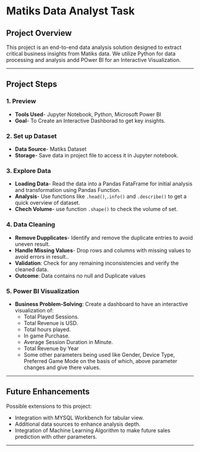 # Matiks Data Analyst Task


## Project Overview

This project is an end-to-end data analysis solution designed to extract critical business insights from Matiks data. We utilize Python for data processing and analysis andd POwer BI for an Interactive Visualization.

---
## Project Steps

### 1. Preview
  - **Tools Used**- Jupyter Notebook, Python, Microsoft Power BI
  - **Goal**- To Create an Interactive Dashborad to get key insights.

### 2. Set up Dataset
  - **Data Source**- Matiks Dataset
  - **Storage**- Save data in project file to access it in Jupyter notebook.

### 3. Explore Data
- **Loading Data**- Read the data into a Pandas FataFrame for initial analysis and transformation using Pandas Function.
- **Analysis**- Use functions like `.head()`,`.info()` and `.describe()` to get a quick overview of dataset.
- **Chech Volume**- use function `.shape()` to check the volume of set.

### 4. Data Cleaning
  - **Remove Dupplicates**- Identify and remove the duplicate entries to avoid uneven result.
  - **Handle Missing Values**- Drop rows and columns with missing values to avoid errors in result..
  - **Validation**: Check for any remaining inconsistencies and verify the cleaned data.
  - **Outcome**: Data contains no null and Duplicate values

### 5. Power BI Visualization
  - **Business Problem-Solving**: Create a dashboard to have an interactive visualization of:
    - Total Played Sessions.
    - Total Revenue is USD.
    - Total hours played.
    - In game Purchase.
    - Average Session Duration in Minute.
    - Total Revenue by Year
    - Some other parameters being used like Gender, Device Type, Preferred Game Mode on the basis of which, above parameter changes and give there values.
    


---
## Future Enhancements

Possible extensions to this project:
- Integration with MYSQL Workbench for tabular view.
- Additional data sources to enhance analysis depth.
- Integration of Machine Learning Algorithm to make future sales prediction with other parameters.
---
